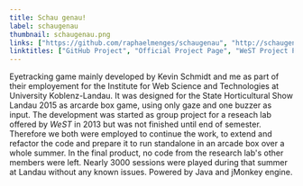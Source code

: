 ```yaml
---
title: Schau genau!
label: schaugenau
thumbnail: schaugenau.png
links: ["https://github.com/raphaelmenges/schaugenau", "http://schaugenau.west.uni-koblenz.de/", "http://west.uni-koblenz.de/en/research/projects/schau-genau"]
linktitles: ["GitHub Project", "Official Project Page", "WeST Project Page"]
---
```

Eyetracking game mainly developed by Kevin Schmidt and me as part of their employement for the Institute for Web Science and Technologies at University Koblenz-Landau. It was designed for the State Horticultural Show Landau 2015 as arcarde box game, using only gaze and one buzzer as input. The development was started as group project for a reseach lab offered by *WeST* in 2013 but was not finished until end of semester. Therefore we both were employed to continue the work, to extend and refactor the code and prepare it to run standalone in an arcade box over a whole summer. In the final product, no code from the research lab's other members were left. Nearly 3000 sessions were played during that summer at Landau without any known issues. Powered by Java and jMonkey engine.

